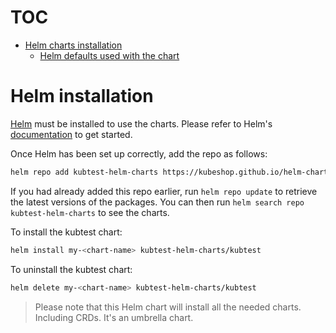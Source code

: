 # TOC 
- [Helm charts installation](#helm-installation)
    * [Helm defaults used with the chart](#helm-defaults-used-with-the-chart)

# Helm installation

[Helm](https://helm.sh) must be installed to use the charts.  Please refer to
Helm's [documentation](https://helm.sh/docs) to get started.

Once Helm has been set up correctly, add the repo as follows:
```sh
helm repo add kubtest-helm-charts https://kubeshop.github.io/helm-charts
```

If you had already added this repo earlier, run `helm repo update` to retrieve
the latest versions of the packages.  You can then run `helm search repo
kubtest-helm-charts` to see the charts.

To install the kubtest chart:
```sh
helm install my-<chart-name> kubtest-helm-charts/kubtest
```
To uninstall the kubtest chart:
```sh
helm delete my-<chart-name> kubtest-helm-charts/kubtest
```
> Please note that this Helm chart will install all the needed charts. Including CRDs. It's an umbrella chart.
